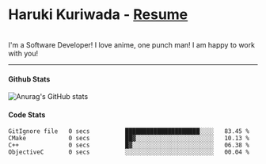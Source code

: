  # Haruki Kuriwada - <a href="https://docs.google.com/document/d/1oy0KFkAIEDdaN0KtgwNnSvFJkX0toXE1P4VLIS8YCGo/edit?usp=sharing" target="_blank" rel="noopener noreferrer">Resume</a>
 <br/>
 I'm a Software Developer! I love anime, one punch man! I am happy to work with you! 
<br/>

<hr />

#### Github Stats
![Anurag's GitHub stats](https://github-readme-stats.vercel.app/api?username=kuri-sun&hide=contribs,prs&theme=tokyonight)

#### Code Stats
<!--START_SECTION:waka-->

```text
GitIgnore file   0 secs          █████████████████████░░░░   83.45 %
CMake            0 secs          ██▓░░░░░░░░░░░░░░░░░░░░░░   10.13 %
C++              0 secs          █▓░░░░░░░░░░░░░░░░░░░░░░░   06.38 %
ObjectiveC       0 secs          ░░░░░░░░░░░░░░░░░░░░░░░░░   00.04 %
```

<!--END_SECTION:waka-->
